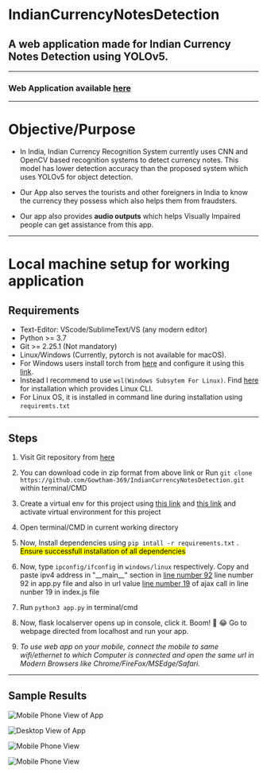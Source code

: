 # IndianCurrencyNotesDetection

## A web application made for Indian Currency Notes Detection using YOLOv5.
---
### Web Application available [here](https://ugrdsa.pythonanywhere.com/)
---

# Objective/Purpose
- In India, Indian Currency Recognition System currently uses CNN and OpenCV based recognition systems to detect currency notes. This model has lower detection accuracy than the proposed system which uses YOLOv5 for object detection.

- Our App also serves the tourists and other foreigners in India to know the currency they possess which also helps them from fraudsters.

- Our app also provides **audio outputs** which helps Visually Impaired people can get assistance from this app.
---

# Local machine setup for working application

## Requirements

- Text-Editor: VScode/SublimeText/VS (any modern editor)
- Python >= 3.7
- Git >= 2.25.1 (Not mandatory)
- Linux/Windows (Currently, pytorch is not available for macOS).
- For Windows users install torch from [here](https://pytorch.org/) and 
configure it using this [link](https://www.geeksforgeeks.org/install-pytorch-on-windows/).
- Instead I recommend to use `wsl(Windows Subsytem For Linux)`. Find [here](https://docs.microsoft.com/en-us/windows/wsl/install) for installation which provides Linux CLI.
- For Linux OS, it is installed in command line during installation using `requiremts.txt`
---
## Steps

1. Visit Git repository from [here](https://github.com/Gowtham-369/IndianCurrencyNotesDetection) 
2. You can download code in zip format from above link or
Run `git clone https://github.com/Gowtham-369/IndianCurrencyNotesDetection.git` 
within terminal/CMD
3. Create a virtual env for this project
using [this link](https://docs.python.org/3/tutorial/venv.html) and [this link](https://docs.python.org/3/library/venv.html) and activate virtual environment for this project
4. Open terminal/CMD in current working directory
5. Now, Install dependencies using `pip intall -r requirements.txt` .
<mark>Ensure successfull installation of all dependencies</mark>

6. Now, type `ipconfig/ifconfig` in `windows/linux` respectively. Copy and paste ipv4 address in "\_\_main\_\_" section in [line number 92](./app.py) line number 92 in app.py file and also in url value [line number 19](./static/index.js) of ajax call in line nunber 19 in index.js file
 
7. Run `python3 app.py` in terminal/cmd
8. Now, flask localserver opens up in console, click it.
Boom! :star2: :joy: Go to webpage directed from localhost and run your app.

9. *To use web app on your mobile, connect the mobile to same wifi/ethernet to which Computer is connected and open the same url in Modern Browsers like Chrome/FireFox/MSEdge/Safari.*

---

## Sample Results


<img src="./../app_results/MobileView.jpg" alt="Mobile Phone View of App" display="block"
/>

<img src="./../app_results/DesltopView.png" alt="Desktop View of App" display="block"
/>

![Mobile Phone View](./../app_results/Mobile20.jpg "Detected 20 Rupees in Mobile Phone")

![Mobile Phone View](./../app_results/Desktop100.png "Detected 100 Rupees in Desktop")









